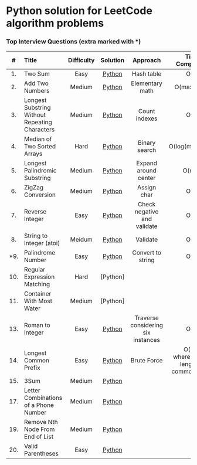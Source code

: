 # Python solution for LeetCode algorithm problems

### Top Interview Questions (extra marked with *)

| #     | Title                                          | Difficulty | Solution | Approach    | Time Complexity | Space Complexity |
|:-----:|:-----------------------------------------------|:----------:|:--------:|:-----------:|:---------------:|:----------------:|
| 1.    | Two Sum                                        | Easy     |[Python](python/001_Two_Sum.py)   | Hash table  | O(n) | O(n)|
| 2.    | Add Two Numbers                                | Medium   |[Python](python/002_Add_Two_Numbers.py) | Elementary math | O(max(m,n))| O(max(m,n))|
| 3.    | Longest Substring Without Repeating Characters | Medium   |[Python](python/003_Longest_Substring_Without_Repeating_Characters.py)| Count indexes | O(n)| O(1)|
|4.     | Median of Two Sorted Arrays                    |Hard      |[Python](python/004_Median_of_Two_Sorted_Arrays.py)|Binary search |O(log(min(m,n)))|O(1)|
|5.     | Longest Palindromic Substring                  |Medium    |[Python](python/005_Longest_Palindromic_Substring.py)|Expand around center|O(n^2)|O(1)|
|6.     | ZigZag Conversion                              |Medium    |[Python](python/006_ZigZag_Conversion.py)|Assign char|O(n)|O(n)|
|7.     | Reverse Integer                                |Easy   |[Python](python/007_Reverse_Integer.py)|Check negative and validate|O(n)|O(1)|
|8.     | String to Integer (atoi)                       |Meidum   |[Python](python/008_String_to_Integer.py)|Validate|O(n)|O(1)|
|\*9.   | Palindrome Number                              |Easy   |[Python](python/009_Palindrome_Number.py)|Convert to string|O(n)|O(1)|
|10.    | Regular Expression Matching                    |Hard |[Python]||||
|11.    | Container With Most Water                      |Medium |[Python]||||
|13.    | Roman to Integer                               |Easy|[Python](python/013_Roman_to_Integer.py)|Traverse considering six instances|O(n)|O(1)|
|14.    | Longest Common Prefix                          |Easy|[Python](python/014_Longest_Common_Prefix.py)|Brute Force|O(mk)</br>where k is the length of common prefix|O(k)|
|15.    | 3Sum                                           |Medium|[Python](python/015_3Sum.py)||||
|17.    | Letter Combinations of a Phone Number          |Medium|[Python](python/017_Letter_Combinations_of_a_Phone_Number.py)||||
|19.    | Remove Nth Node From End of List               |Medium|[Python](python/019_Remove_Nth_Node_From_End_of_List.py)||||
|20.    | Valid Parentheses                              |Easy|[Python](python/020_Valid_Parentheses.py)||||        
